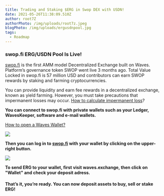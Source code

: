```yaml
---
title: Trading and Staking $ERG in Swop DEX with USDN!
date: 2021-05-26T11:38:09.510Z
author: root7Z
authorPhoto: /img/uploads/root7z.jpeg
blogPhoto: /img/uploads/ergusdnpool.jpg
tags:
  - Roadmap
---
```

<!--StartFragment-->



### swop.fi ERG/USDN Pool Is Live!



[swop.fi](https://swop.fi/) is the first AMM model Decentralized Exchange built on Waves. Platform’s governance token SWOP went live 3 months ago. Total Value Locked in swop.fi is 57 million USD and contributors can earn SWOP rewards by staking and farming cryptocurrencies.



You can provide liquidity and earn fee rewards in a decentralized exchange, known as yield farming. However, you must take precautions that impermanent losses may occur. [How to calculate impermanent loss](https://defiyield.info/advanced-impermanent-loss-calculator)?



**You can connect to swop.fi with private wallets such as your Ledger, WavesKeeper, software and e-mail wallets.**



[How to open a Waves Wallet?](https://waves.exchange/sign-up/)

![](https://lh5.googleusercontent.com/87jiSYNZI8DGNsrHsHH7phbQrvF6rQMLgQw9XRTHUBKv2t1_PsMc1XG1EIgwnK-FZdnUUIavWKjWmLkxB8FMRDSbHQNcQ6L4T_VKLeXa9BlBI4ZLW1VwhFNQr84FU1pSrrrTyl4l)



**Then you can log in to [swop.fi](http://swop.fi) with your wallet by clicking on the upper-right button.**



![](https://lh6.googleusercontent.com/LahtsFWxwKKje9393AW4WcnX4TBIC9ivTC6LaUggBngkOtdIf1KGt5AuuHkhXPHDL2jBff5TeX7u41G3ojI6wS9XdPxkXd7drpefWoRbPC3WPxlzBjmirfgXxgHp6iljJo1fSrjj)

**To send ERG to your wallet, first visit waves.exchange, then click on "Wallet" and check your deposit adress.**

#### That’s it, you’re ready. You can now deposit assets to buy, sell or stake ERG! 



<!--EndFragment-->